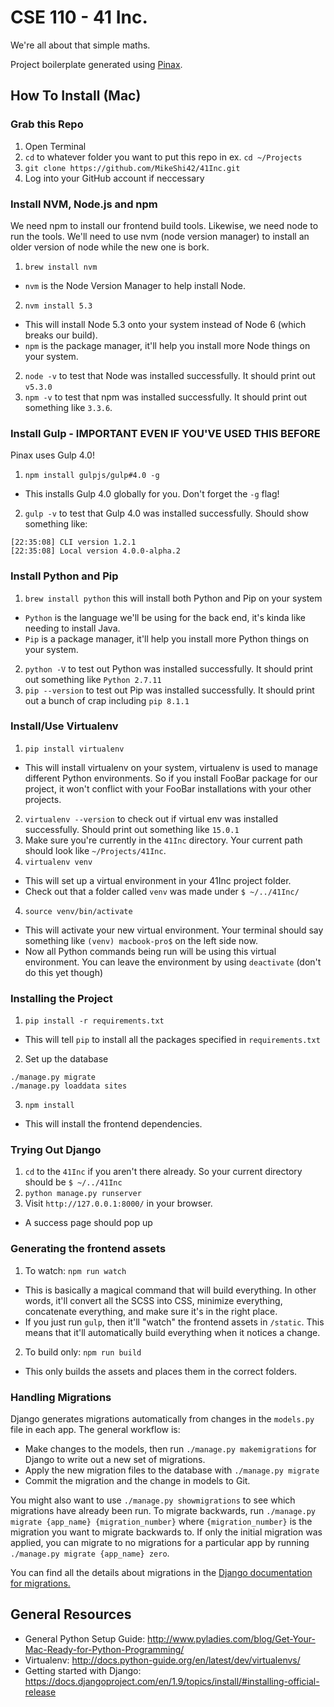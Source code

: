 # CSE 110 - 41 Inc.
We're all about that simple maths.

Project boilerplate generated using [Pinax](http://pinaxproject.com).

## How To Install (Mac)

### Grab this Repo
1. Open Terminal
2. `cd` to whatever folder you want to put this repo in ex. `cd ~/Projects`
3. `git clone https://github.com/MikeShi42/41Inc.git`
4. Log into your GitHub account if neccessary

### Install NVM, Node.js and npm
We need npm to install our frontend build tools. Likewise, we need node to run the tools. We'll need to use nvm (node version manager) to install an older version of node while the new one is bork.

1. `brew install nvm`
  * `nvm` is the Node Version Manager to help install Node.
2. `nvm install 5.3`
  * This will install Node 5.3 onto your system instead of Node 6 (which breaks our build).
  * `npm` is the package manager, it'll help you install more Node things on your system.
2. `node -v` to test that Node was installed successfully. It should print out `v5.3.0`
3. `npm -v` to test that npm was installed successfully. It should print out something like `3.3.6`.

### Install Gulp - IMPORTANT EVEN IF YOU'VE USED THIS BEFORE
Pinax uses Gulp 4.0!

1. ```npm install gulpjs/gulp#4.0 -g```
  * This installs Gulp 4.0 globally for you. Don't forget the `-g` flag!
2. `gulp -v` to test that Gulp 4.0 was installed successfully. Should show something like:
```
[22:35:08] CLI version 1.2.1
[22:35:08] Local version 4.0.0-alpha.2
```

### Install Python and Pip

1. `brew install python` this will install both Python and Pip on your system
  * `Python` is the language we'll be using for the back end, it's kinda like
  needing to install Java.
  * `Pip` is a package manager, it'll help you install more Python things on
  your system.
2. `python -V` to test out Python was installed successfully. It should
print out something like `Python 2.7.11`
3. `pip --version` to test out Pip was installed successfully. It should
print out a bunch of crap including `pip 8.1.1`

### Install/Use Virtualenv

1. `pip install virtualenv`
  * This will install virtualenv on your system, virtualenv is used to manage
  different Python environments. So if you install FooBar package 
  for our project, it won't conflict with your FooBar installations 
  with your other projects.
2. `virtualenv --version` to check out if virtual env was installed
successfully. Should print out something like `15.0.1`
2. Make sure you're currently in the `41Inc` directory. Your current path
should look like `~/Projects/41Inc`.
3. `virtualenv venv`
  * This will set up a virtual environment in your 41Inc project folder.
  * Check out that a folder called `venv` was made under `$ ~/../41Inc/`
4. `source venv/bin/activate`
  * This will activate your new virtual environment. Your terminal should
  say something like `(venv) macbook-pro$` on the left side now. 
  * Now all Python commands being run will be using this virtual environment. 
  You can leave the environment by using `deactivate` 
  (don't do this yet though)

### Installing the Project
1. `pip install -r requirements.txt`
  * This will tell `pip` to install all the packages specified in 
  `requirements.txt`
2. Set up the database
```
./manage.py migrate
./manage.py loaddata sites
```
3. `npm install`
  * This will install the frontend dependencies.

### Trying Out Django

1. `cd` to the `41Inc` if you aren't there already. So your current directory
should be `$ ~/../41Inc`
2. `python manage.py runserver`
3. Visit `http://127.0.0.1:8000/` in your browser.
  * A success page should pop up

### Generating the frontend assets
1. To watch: `npm run watch`
  * This is basically a magical command that will build everything. In other words, it'll convert all the SCSS into CSS,
   minimize everything, concatenate everything, and make sure it's in the right place.
  * If you just run `gulp`, then it'll "watch" the frontend assets in `/static`. This means that it'll automatically build everything when it notices a change.
2. To build only: `npm run build`
  * This only builds the assets and places them in the correct folders.

### Handling Migrations

Django generates migrations automatically from changes in the `models.py` file in each app. The general workflow is:
* Make changes to the models, then run `./manage.py makemigrations` for Django to write out a new set of migrations.
* Apply the new migration files to the database with `./manage.py migrate`
* Commit the migration and the change in models to Git.

You might also want to use `./manage.py showmigrations` to see which migrations have already been run. To migrate backwards,
run `./manage.py migrate {app_name} {migration_number}` where `{migration_number}` is the migration you want to migrate backwards to. If
only the initial migration was applied, you can migrate to no migrations for a particular app by running `./manage.py migrate {app_name} zero`.

You can find all the details about migrations in the [Django documentation for migrations.](https://docs.djangoproject.com/ja/1.9/topics/migrations/)

## General Resources
* General Python Setup Guide: http://www.pyladies.com/blog/Get-Your-Mac-Ready-for-Python-Programming/
* Virtualenv: http://docs.python-guide.org/en/latest/dev/virtualenvs/
* Getting started with Django: https://docs.djangoproject.com/en/1.9/topics/install/#installing-official-release
